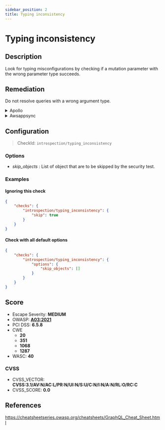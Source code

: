 ```yaml
---
sidebar_position: 2
title: Typing inconsistency
---
```


# Typing inconsistency

## Description

Look for typing misconfigurations by checking if a mutation parameter with the wrong parameter type succeeds.

## Remediation

Do not resolve queries with a wrong argument type.


<details>
    <summary>Apollo</summary>

Apollo doesn't allow arguments of the wrong type by default.

Example:
```javascript
{
  "errors": [
    {
      "message": "String cannot represent a non string value: 123",
      "extensions": {
        "code": "GRAPHQL_VALIDATION_FAILED"
      }
    }
  ]
}
```

This error should appear if you are using Apollo.


</details>

<details>
    <summary>Awsappsync</summary>

AWS AppSync doesn't allow arguments of the wrong type by default.

Example:

```json
{
  "data": null,
  "errors": [
    {
      "path": null,
      "locations": [
        {
          "line": 1,
          "column": 18,
          "sourceName": null
        }
      ],
      "message": "Validation error of type WrongType: argument 'a' with value 'StringValue{value='4'}' is not a valid 'Int' @ 'testType'"
    }
  ]
}
```


</details>

## Configuration

> CheckId: `introspection/typing_inconsistency`

### Options

- *skip_objects* : List of object that are to be skipped by the security test.



### Examples


#### Ignoring this check

```json
{
    "checks": {
        "introspection/typing_inconsistency": {
            "skip": true
        }
    }
}
```


#### Check with all default options

```json
{
    "checks": {
        "introspection/typing_inconsistency": {
            "options": {
                "skip_objects": []
            }
        }
    }
}
```




## Score

- Escape Severity: **<span className="medium-severity">MEDIUM</span>**
- OWASP: **[A03:2021](https://owasp.org/Top10/A03_2021-Injection/)**
- PCI DSS: **6.5.8**
- CWE
  - **20**
  - **351**
  - **1068**
  - **1287**
- WASC: **40**



### CVSS

- CVSS_VECTOR: **CVSS:3.1/AV:N/AC:L/PR:N/UI:N/S:U/C:N/I:N/A:N/RL:O/RC:C**
- CVSS_SCORE: **0.0**

## References

https://cheatsheetseries.owasp.org/cheatsheets/GraphQL_Cheat_Sheet.html
